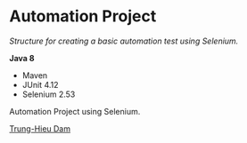 # Automation Project

*Structure for creating a basic automation test using Selenium.*

**Java 8**

* Maven
* JUnit 4.12
* Selenium 2.53

Automation Project using Selenium.

[Trung-Hieu Dam](https://github.com/trunghieud)

